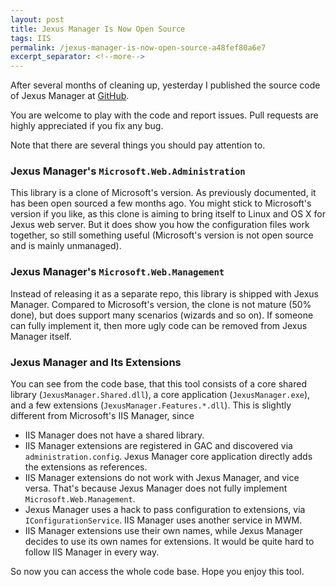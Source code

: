 ```yaml
---
layout: post
title: Jexus Manager Is Now Open Source
tags: IIS
permalink: /jexus-manager-is-now-open-source-a48fef80a6e7
excerpt_separator: <!--more-->
---
```

After several months of cleaning up, yesterday I published the source code of Jexus Manager at [GitHub](https://github.com/jexuswebserver/JexusManager).

You are welcome to play with the code and report issues. Pull requests are highly appreciated if you fix any bug.

Note that there are several things you should pay attention to.
<!--more-->

### Jexus Manager's `Microsoft.Web.Administration`
This library is a clone of Microsoft's version. As previously documented, it has been open sourced a few months ago. You might stick to Microsoft's version if you like, as this clone is aiming to bring itself to Linux and OS X for Jexus web server. But it does show you how the configuration files work together, so still something useful (Microsoft's version is not open source and is mainly unmanaged).

### Jexus Manager's `Microsoft.Web.Management`
Instead of releasing it as a separate repo, this library is shipped with Jexus Manager. Compared to Microsoft's version, the clone is not mature (50% done), but does support many scenarios (wizards and so on). If someone can fully implement it, then more ugly code can be removed from Jexus Manager itself.

### Jexus Manager and Its Extensions
You can see from the code base, that this tool consists of a core shared library (`JexusManager.Shared.dll`), a core application (`JexusManager.exe`), and a few extensions (`JexusManager.Features.*.dll`). This is slightly different from Microsoft's IIS Manager, since

* IIS Manager does not have a shared library.
* IIS Manager extensions are registered in GAC and discovered via `administration.config`. Jexus Manager core application directly adds the extensions as references.
* IIS Manager extensions do not work with Jexus Manager, and vice versa. That's because Jexus Manager does not fully implement `Microsoft.Web.Management`.
* Jexus Manager uses a hack to pass configuration to extensions, via `IConfigurationService`. IIS Manager uses another service in MWM.
* IIS Manager extensions use their own names, while Jexus Manager decides to use its own names for extensions. It would be quite hard to follow IIS Manager in every way.

So now you can access the whole code base. Hope you enjoy this tool.
